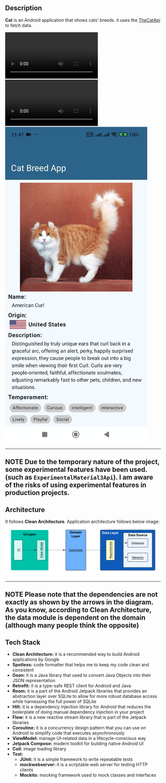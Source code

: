 ## Description

**Cat** is an Android application that shows cats' breeds.
it uses the [TheCatApi](https://thecatapi.com/) to fetch data.

![](./documents/cats_list.mp4)
![Finite Auto Retry](./documents/fetch_failed.mp4)
![](./documents/description.jpg)

---
**NOTE**
Due to the temporary nature of the project, some experimental features have been used.(such
as `ExperimentalMaterial3Api`). I am aware of the risks of using experimental features in production projects.
--- 

## Architecture

It follows **Clean Architecture**. Application architecture follows below image:
![Document systems.png](./documents/software-architecture.png)

---
**NOTE**
Please note that the dependencies are not exactly as shown by the arrows in the diagram.
As you know, according to **Clean Architecture**, the **data module is dependent on the domain** (although many people think the opposite)
---


## Tech Stack

- **Clean Architecture:** it is a recommended way to build Android applications by Google
- **Spotless:** code formatter that helps me to keep my code clean and consistent
- **Gson:** it is a Java library that used to convert Java Objects into their JSON representation
- **Retrofit:** it is a type-safe REST client for Android and Java
- **Room:** it is a part of the Android Jetpack libraries that provides an abstraction layer over SQLite to allow for more robust database access while harnessing the full power of SQLite
- **Hilt:** it is a dependency injection library for Android that reduces the boilerplate of doing manual dependency injection in your project
- **Flow:** it is a new reactive stream library that is part of the Jetpack libraries
- **Coroutine:** it is a concurrency design pattern that you can use on Android to simplify code that executes asynchronously
- **ViewModel:** manage UI-related data in a lifecycle-conscious way
- **Jetpack Compose:** modern toolkit for building native Android UI
- **Coil:** image loading library
- **Test:**
    - **JUnit:** it is a simple framework to write repeatable tests
    - **mockwebserver:** it is a scriptable web server for testing HTTP clients
    - **Mockito:** mocking framework used to mock classes and interfaces
  



